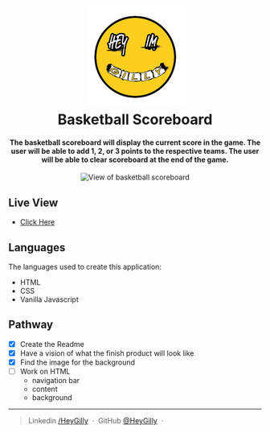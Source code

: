 <h1 align="center">
  <br>
  <a href="https://www.linkedin.com/in/heygilly">
    <img src="/img/heygilly.png" alt="HeyGilly" width="201">
    </a>
  <br>
  Basketball Scoreboard
  <br>
</h1>

<h4 align="center">
The basketball scoreboard will display the current score in the game.
The user will be able to add 1, 2, or 3 points to the respective teams.  
The user will be able to clear scoreboard at the end of the game.
</h4>


<div align="center">
<img src="https://fakeimg.pl/450x200/?text=helloworld" alt="View of basketball scoreboard">
</div>

## Live View
- <a href=""> Click Here</a>

## Languages

The languages used to create this application:
- HTML
- CSS
- Vanilla Javascript

## Pathway

* [X] Create the Readme
* [X] Have a vision of what the finish product will look like
* [X] Find the image for the background
* [ ] Work on HTML
    * navigation bar
    * content
    * background






---

> Linkedin [/HeyGilly](https://www.linkedin.com/in/heygilly) &nbsp;&middot;&nbsp;
> GitHub [@HeyGilly](https://github.com/HeyGilly) &nbsp;&middot;&nbsp;